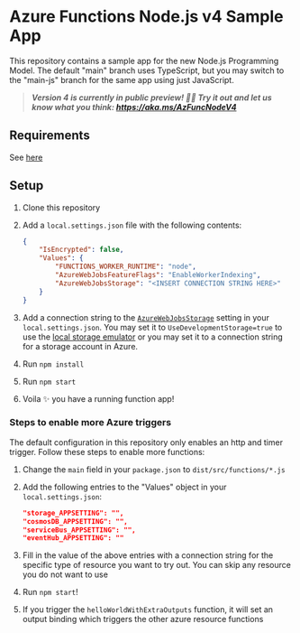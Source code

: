 # Azure Functions Node.js v4 Sample App

This repository contains a sample app for the new Node.js Programming Model. The default "main" branch uses TypeScript, but you may switch to the "main-js" branch for the same app using just JavaScript.

> _**Version 4 is currently in public preview! 🎉✨ Try it out and let us know what you think: <https://aka.ms/AzFuncNodeV4>**_

## Requirements

See [here](https://learn.microsoft.com/azure/azure-functions/functions-node-upgrade-v4#requirements)

## Setup

1. Clone this repository
1. Add a `local.settings.json` file with the following contents:

    ```json
    {
        "IsEncrypted": false,
        "Values": {
            "FUNCTIONS_WORKER_RUNTIME": "node",
            "AzureWebJobsFeatureFlags": "EnableWorkerIndexing",
            "AzureWebJobsStorage": "<INSERT CONNECTION STRING HERE>"
        }
    }
    ```

1. Add a connection string to the [`AzureWebJobsStorage`](https://docs.microsoft.com/azure/azure-functions/functions-app-settings#azurewebjobsstorage) setting in your `local.settings.json`. You may set it to `UseDevelopmentStorage=true` to use the [local storage emulator](https://docs.microsoft.com/azure/storage/common/storage-use-azurite) or you may set it to a connection string for a storage account in Azure.
1. Run `npm install`
1. Run `npm start`
1. Voila ✨ you have a running function app!

### Steps to enable more Azure triggers

The default configuration in this repository only enables an http and timer trigger. Follow these steps to enable more functions:

1. Change the `main` field in your `package.json` to `dist/src/functions/*.js`
1. Add the following entries to the "Values" object in your `local.settings.json`:

    ```json
    "storage_APPSETTING": "",
    "cosmosDB_APPSETTING": "",
    "serviceBus_APPSETTING": "",
    "eventHub_APPSETTING": ""
    ```

1. Fill in the value of the above entries with a connection string for the specific type of resource you want to try out. You can skip any resource you do not want to use
1. Run `npm start`!
1. If you trigger the `helloWorldWithExtraOutputs` function, it will set an output binding which triggers the other azure resource functions
